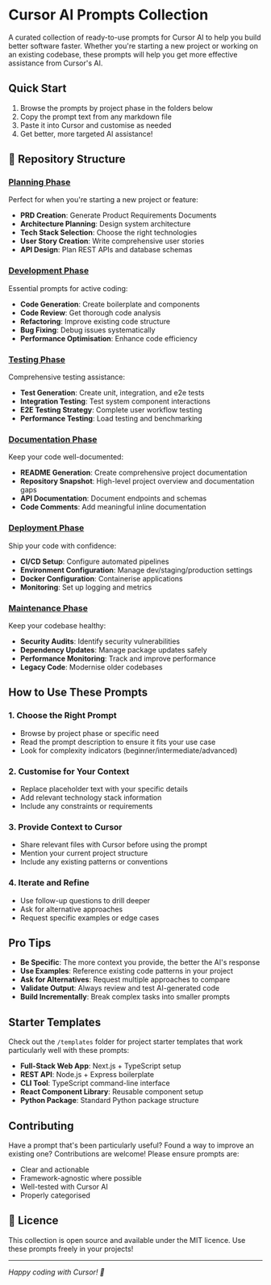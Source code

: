 # Cursor AI Prompts Collection

A curated collection of ready-to-use prompts for Cursor AI to help you build better software faster. Whether you're starting a new project or working on an existing codebase, these prompts will help you get more effective assistance from Cursor's AI.

##  Quick Start

1. Browse the prompts by project phase in the folders below
2. Copy the prompt text from any markdown file
3. Paste it into Cursor and customise as needed
4. Get better, more targeted AI assistance!

## 📁 Repository Structure

###  [Planning Phase](./planning/)
Perfect for when you're starting a new project or feature:
- **PRD Creation**: Generate Product Requirements Documents
- **Architecture Planning**: Design system architecture
- **Tech Stack Selection**: Choose the right technologies
- **User Story Creation**: Write comprehensive user stories
- **API Design**: Plan REST APIs and database schemas

###  [Development Phase](./development/)
Essential prompts for active coding:
- **Code Generation**: Create boilerplate and components
- **Code Review**: Get thorough code analysis
- **Refactoring**: Improve existing code structure
- **Bug Fixing**: Debug issues systematically
- **Performance Optimisation**: Enhance code efficiency

###  [Testing Phase](./testing/)
Comprehensive testing assistance:
- **Test Generation**: Create unit, integration, and e2e tests
- **Integration Testing**: Test system component interactions
- **E2E Testing Strategy**: Complete user workflow testing
- **Performance Testing**: Load testing and benchmarking

###  [Documentation Phase](./documentation/)
Keep your code well-documented:
- **README Generation**: Create comprehensive project documentation
- **Repository Snapshot**: High-level project overview and documentation gaps
- **API Documentation**: Document endpoints and schemas
- **Code Comments**: Add meaningful inline documentation

###  [Deployment Phase](./deployment/)
Ship your code with confidence:
- **CI/CD Setup**: Configure automated pipelines
- **Environment Configuration**: Manage dev/staging/production settings
- **Docker Configuration**: Containerise applications
- **Monitoring**: Set up logging and metrics

###  [Maintenance Phase](./maintenance/)
Keep your codebase healthy:
- **Security Audits**: Identify security vulnerabilities
- **Dependency Updates**: Manage package updates safely
- **Performance Monitoring**: Track and improve performance
- **Legacy Code**: Modernise older codebases

##  How to Use These Prompts

### 1. **Choose the Right Prompt**
- Browse by project phase or specific need
- Read the prompt description to ensure it fits your use case
- Look for complexity indicators (beginner/intermediate/advanced)

### 2. **Customise for Your Context**
- Replace placeholder text with your specific details
- Add relevant technology stack information
- Include any constraints or requirements

### 3. **Provide Context to Cursor**
- Share relevant files with Cursor before using the prompt
- Mention your current project structure
- Include any existing patterns or conventions

### 4. **Iterate and Refine**
- Use follow-up questions to drill deeper
- Ask for alternative approaches
- Request specific examples or edge cases

##  Pro Tips

- **Be Specific**: The more context you provide, the better the AI's response
- **Use Examples**: Reference existing code patterns in your project
- **Ask for Alternatives**: Request multiple approaches to compare
- **Validate Output**: Always review and test AI-generated code
- **Build Incrementally**: Break complex tasks into smaller prompts

##  Starter Templates

Check out the `/templates` folder for project starter templates that work particularly well with these prompts:

- **Full-Stack Web App**: Next.js + TypeScript setup
- **REST API**: Node.js + Express boilerplate
- **CLI Tool**: TypeScript command-line interface
- **React Component Library**: Reusable component setup
- **Python Package**: Standard Python package structure

## Contributing

Have a prompt that's been particularly useful? Found a way to improve an existing one? Contributions are welcome! Please ensure prompts are:

- Clear and actionable
- Framework-agnostic where possible
- Well-tested with Cursor AI
- Properly categorised

## 📝 Licence

This collection is open source and available under the MIT licence. Use these prompts freely in your projects!

---

*Happy coding with Cursor! 🎯* 

